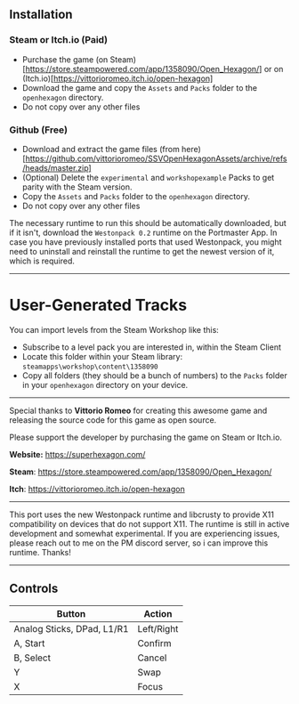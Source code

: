 ## Installation

### Steam or Itch.io (Paid)
- Purchase the game (on Steam)[https://store.steampowered.com/app/1358090/Open_Hexagon/] or on (Itch.io)[https://vittorioromeo.itch.io/open-hexagon]
- Download the game and copy the `Assets` and `Packs` folder to the `openhexagon` directory.
- Do not copy over any other files
### Github (Free)
- Download and extract the game files (from here)[https://github.com/vittorioromeo/SSVOpenHexagonAssets/archive/refs/heads/master.zip]
- (Optional) Delete the `experimental` and `workshopexample` Packs to get parity with the Steam version.
- Copy the `Assets` and `Packs` folder to the `openhexagon` directory.
- Do not copy over any other files

The necessary runtime to run this should be automatically downloaded, but if it isn't, download the `Westonpack 0.2` runtime on the Portmaster App. In case you have previously installed ports that used Westonpack, you might need to uninstall and reinstall the runtime to get the newest version of it, which is required.

---

# User-Generated Tracks

You can import levels from the Steam Workshop like this:
- Subscribe to a level pack you are interested in, within the Steam Client
- Locate this folder within your Steam library: `steamapps\workshop\content\1358090`
- Copy all folders (they should be a bunch of numbers) to the `Packs` folder in your `openhexagon` directory on your device.

---

Special thanks to **Vittorio Romeo** for creating this awesome game and releasing the source code for this game as open source.

Please support the developer by purchasing the game on Steam or Itch.io.

**Website:** https://superhexagon.com/

**Steam**: https://store.steampowered.com/app/1358090/Open_Hexagon/

**Itch**: https://vittorioromeo.itch.io/open-hexagon

---

This port uses the new Westonpack runtime and libcrusty to provide X11 compatibility on devices that do not support X11. The runtime is still in active development and somewhat experimental. If you are experiencing issues, please reach out to me on the PM discord server, so i can improve this runtime. Thanks!

---

## Controls

| Button | Action |
|--|--| 
|Analog Sticks, DPad, L1/R1 |Left/Right|
|A, Start|Confirm|
|B, Select|Cancel|
|Y|Swap|
|X|Focus|

